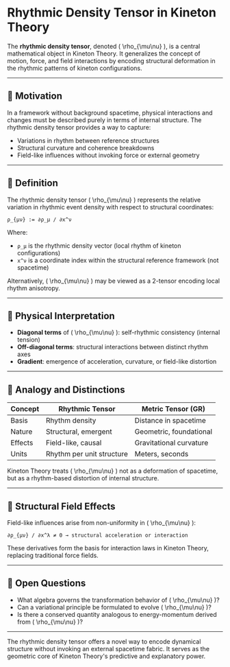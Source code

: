 # Rhythmic Density Tensor in Kineton Theory

The **rhythmic density tensor**, denoted \( \rho_{\mu\nu} \), is a central mathematical object in Kineton Theory. It generalizes the concept of motion, force, and field interactions by encoding structural deformation in the rhythmic patterns of kineton configurations.

---

## 🔹 Motivation

In a framework without background spacetime, physical interactions and changes must be described purely in terms of internal structure. The rhythmic density tensor provides a way to capture:

- Variations in rhythm between reference structures
- Structural curvature and coherence breakdowns
- Field-like influences without invoking force or external geometry

---

## 🔹 Definition

The rhythmic density tensor \( \rho_{\mu\nu} \) represents the relative variation in rhythmic event density with respect to structural coordinates:

```
ρ_{μν} := ∂ρ_μ / ∂x^ν
```

Where:
- `ρ_μ` is the rhythmic density vector (local rhythm of kineton configurations)
- `x^ν` is a coordinate index within the structural reference framework (not spacetime)

Alternatively, \( \rho_{\mu\nu} \) may be viewed as a 2-tensor encoding local rhythm anisotropy.

---

## 🔹 Physical Interpretation

- **Diagonal terms** of \( \rho_{\mu\nu} \): self-rhythmic consistency (internal tension)
- **Off-diagonal terms**: structural interactions between distinct rhythm axes
- **Gradient**: emergence of acceleration, curvature, or field-like distortion

---

## 🔹 Analogy and Distinctions

| Concept | Rhythmic Tensor | Metric Tensor (GR) |
|--------|------------------|---------------------|
| Basis | Rhythm density | Distance in spacetime |
| Nature | Structural, emergent | Geometric, foundational |
| Effects | Field-like, causal | Gravitational curvature |
| Units | Rhythm per unit structure | Meters, seconds |

Kineton Theory treats \( \rho_{\mu\nu} \) not as a deformation of spacetime, but as a rhythm-based distortion of internal structure.

---

## 🔹 Structural Field Effects

Field-like influences arise from non-uniformity in \( \rho_{\mu\nu} \):

```
∂ρ_{μν} / ∂x^λ ≠ 0 → structural acceleration or interaction
```

These derivatives form the basis for interaction laws in Kineton Theory, replacing traditional force fields.

---

## 🔹 Open Questions

- What algebra governs the transformation behavior of \( \rho_{\mu\nu} \)?
- Can a variational principle be formulated to evolve \( \rho_{\mu\nu} \)?
- Is there a conserved quantity analogous to energy-momentum derived from \( \rho_{\mu\nu} \)?

---

The rhythmic density tensor offers a novel way to encode dynamical structure without invoking an external spacetime fabric. It serves as the geometric core of Kineton Theory's predictive and explanatory power.

